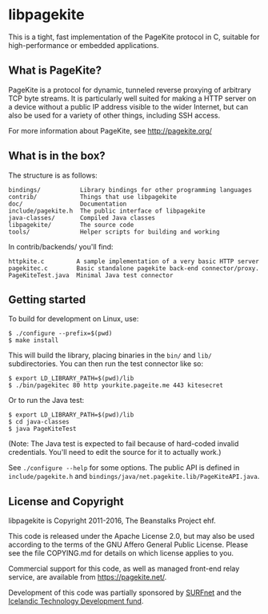 # libpagekite #

This is a tight, fast implementation of the PageKite protocol in C,
suitable for high-performance or embedded applications.


## What is PageKite? ##

PageKite is a protocol for dynamic, tunneled reverse proxying of arbitrary
TCP byte streams. It is particularly well suited for making a HTTP server
on a device without a public IP address visible to the wider Internet, but
can also be used for a variety of other things, including SSH access.

For more information about PageKite, see <http://pagekite.org/>


## What is in the box? ##

The structure is as follows:

    bindings/           Library bindings for other programming languages
    contrib/            Things that use libpagekite
    doc/                Documentation
    include/pagekite.h  The public interface of libpagekite
    java-classes/       Compiled Java classes
    libpagekite/        The source code
    tools/              Helper scripts for building and working

In contrib/backends/ you'll find:

    httpkite.c         A sample implementation of a very basic HTTP server
    pagekitec.c        Basic standalone pagekite back-end connector/proxy.
    PageKiteTest.java  Minimal Java test connector


## Getting started ##

To build for development on Linux, use:

    $ ./configure --prefix=$(pwd)
    $ make install

This will build the library, placing binaries in the `bin/` and `lib/`
subdirectories. You can then run the test connector like so:

    $ export LD_LIBRARY_PATH=$(pwd)/lib
    $ ./bin/pagekitec 80 http yourkite.pageite.me 443 kitesecret

Or to run the Java test:

    $ export LD_LIBRARY_PATH=$(pwd)/lib
    $ cd java-classes
    $ java PageKiteTest

(Note: The Java test is expected to fail because of hard-coded invalid
credentials. You'll need to edit the source for it to actually work.)

See `./configure --help` for some options. The public API is defined in
`include/pagekite.h` and `bindings/java/net.pagekite.lib/PageKiteAPI.java`.


## License and Copyright ##

libpagekite is Copyright 2011-2016, The Beanstalks Project ehf.

This code is released under the Apache License 2.0, but may also be used
according to the terms of the GNU Affero General Public License.  Please
see the file COPYING.md for details on which license applies to you.

Commercial support for this code, as well as managed front-end relay service,
are available from <https://pagekite.net/>.

Development of this code was partially sponsored by
[SURFnet](http://www.surfnet.nl) and the [Icelandic Technology Development
fund](http://www.rannis.is/).

